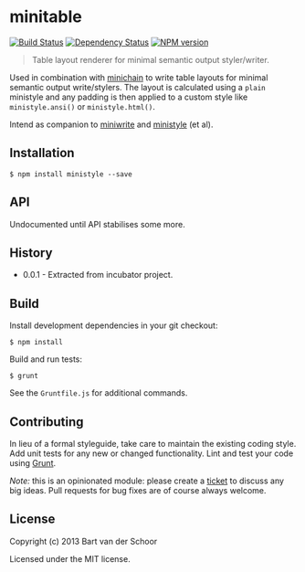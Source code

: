 # minitable

[![Build Status](https://secure.travis-ci.org/Bartvds/minitable.png?branch=master)](http://travis-ci.org/Bartvds/minitable) [![Dependency Status](https://gemnasium.com/Bartvds/minitable.png)](https://gemnasium.com/Bartvds/minitable) [![NPM version](https://badge.fury.io/js/minitable.png)](http://badge.fury.io/js/minitable)

> Table layout renderer for minimal semantic output styler/writer.

Used in combination with [minichain](https://github.com/Bartvds/minichain) to write table layouts for minimal semantic output write/stylers. The layout is calculated using a `plain` ministyle and any padding is then applied to a custom style like `ministyle.ansi()` or `ministyle.html()`.

Intend as companion to [miniwrite](https://github.com/Bartvds/miniwrite) and [ministyle](https://github.com/Bartvds/ministyle) (et al).

## Installation

```shell
$ npm install ministyle --save
```

## API

Undocumented until API stabilises some more.

## History

* 0.0.1 - Extracted from incubator project.

## Build

Install development dependencies in your git checkout:

    $ npm install

Build and run tests:

    $ grunt

See the `Gruntfile.js` for additional commands.

## Contributing

In lieu of a formal styleguide, take care to maintain the existing coding style. Add unit tests for any new or changed functionality. Lint and test your code using [Grunt](http://gruntjs.com/).

*Note:* this is an opinionated module: please create a [ticket](https://github.com/Bartvds/ministyle/issues) to discuss any big ideas. Pull requests for bug fixes are of course always welcome. 

## License

Copyright (c) 2013 Bart van der Schoor

Licensed under the MIT license.